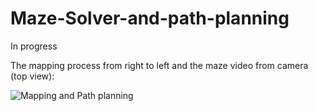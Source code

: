 # Maze-Solver-and-path-planning
In progress

The mapping process from right to left and the maze video from camera (top view):

![Mapping and Path planning](https://user-images.githubusercontent.com/33037394/225922512-5ed9704b-05f6-43c8-b3c1-65f1588ae2ba.png)
